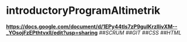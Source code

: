 # introductoryProgramAltimetrik
**<https://docs.google.com/document/d/1EPy44tls7zP9gulKrzlIivXM--_YOsojFzEPthtvxlI/edit?usp=sharing>**
*##SCRUM*
*##GIT*
*##CSS*
*##HTML*
